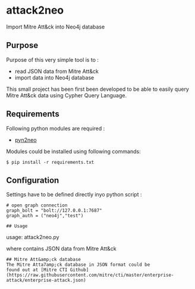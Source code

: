 # attack2neo
Import Mitre Att&amp;ck into Neo4j database

## Purpose 
Purpose of this very simple tool is to :
- read JSON data from Mitre Att&amp;ck
- import data into Neo4j database

This small project has been first been developed to be able to 
easily query Mitre Att&amp;ck data using Cypher Query Language.

## Requirements
Following python modules are required :
- [pyn2neo](https://py2neo.org/)

Modules could be installed using following commands:
```
$ pip install -r requirements.txt
```
## Configuration
Settings have to be defined directly inyo python script :
```
# open graph connection
graph_bolt = "bolt://127.0.0.1:7687"
graph_auth = ("neo4j","test")

## Usage
```
usage: attack2neo.py <filename>
  
where <filename> contains JSON data from Mitre Att&amp;ck
```
## Mitre Att&amp;ck database
The Mitre Atta7amp;ck database in JSON format could be
found out at [Mitre CTI Github](https://raw.githubusercontent.com/mitre/cti/master/enterprise-attack/enterprise-attack.json)


